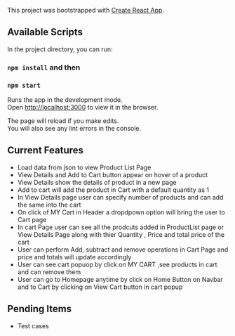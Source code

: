 This project was bootstrapped with [Create React App](https://github.com/facebook/create-react-app).

## Available Scripts

In the project directory, you can run:

### `npm install` and then

### `npm start`

Runs the app in the development mode.<br>
Open [http://localhost:3000](http://localhost:3000) to view it in the browser.

The page will reload if you make edits.<br>
You will also see any lint errors in the console.

## Current Features

- Load data from json to view Product List Page
- View Details and Add to Cart button appear on hover of a product
- View Details show the details of product in a new page
- Add to cart will add the product in Cart with a default quantity as 1
- In View Details page user can specify number of products and can add the same into the cart
- On click of MY Cart in Header a dropdpown option will bring the user to Cart page
- In cart Page user can see all the prodcuts added in ProductList page or View Details Page along with thier Quantity , Price and total price of the cart
- User can perform Add, subtract and remove operations in Cart Page and price and totals will update accordingly
- User can see cart popuop by click on MY CART ,see products in cart and can remove them
- User can go to Homepage anytime by click on Home Button on Navbar and to Cart by clicking on View Cart button in cart popup

## Pending Items

- Test cases
